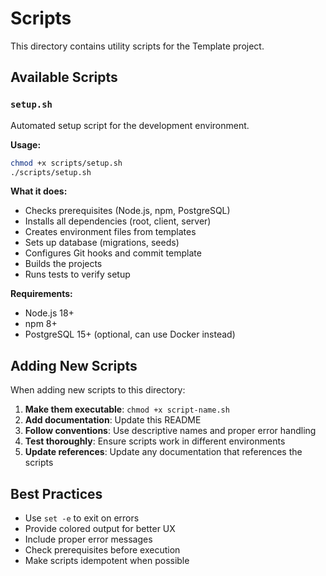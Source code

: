# Scripts

This directory contains utility scripts for the Template project.

## Available Scripts

### `setup.sh`
Automated setup script for the development environment.

**Usage:**
```bash
chmod +x scripts/setup.sh
./scripts/setup.sh
```

**What it does:**
- Checks prerequisites (Node.js, npm, PostgreSQL)
- Installs all dependencies (root, client, server)
- Creates environment files from templates
- Sets up database (migrations, seeds)
- Configures Git hooks and commit template
- Builds the projects
- Runs tests to verify setup

**Requirements:**
- Node.js 18+
- npm 8+
- PostgreSQL 15+ (optional, can use Docker instead)

## Adding New Scripts

When adding new scripts to this directory:

1. **Make them executable**: `chmod +x script-name.sh`
2. **Add documentation**: Update this README
3. **Follow conventions**: Use descriptive names and proper error handling
4. **Test thoroughly**: Ensure scripts work in different environments
5. **Update references**: Update any documentation that references the scripts

## Best Practices

- Use `set -e` to exit on errors
- Provide colored output for better UX
- Include proper error messages
- Check prerequisites before execution
- Make scripts idempotent when possible
